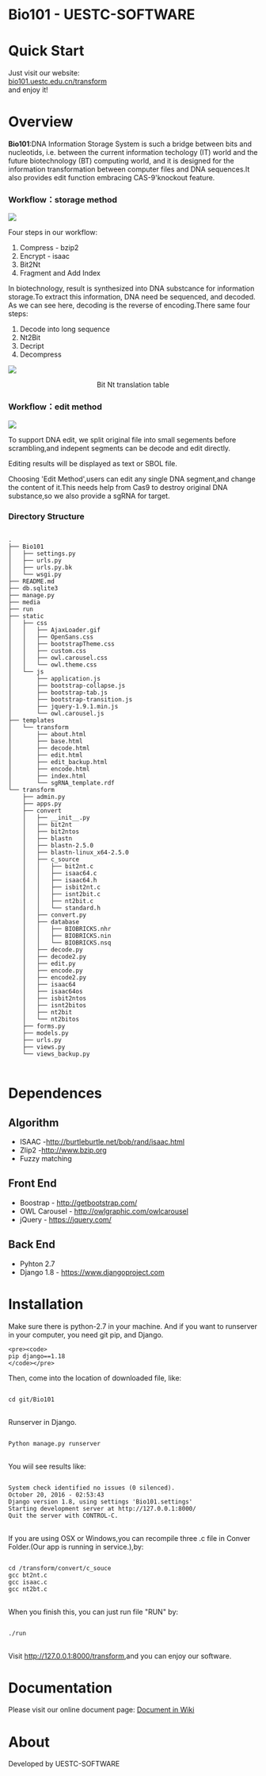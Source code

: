 # Bio101 - UESTC-SOFTWARE

<h1>Quick Start</h1>
<p>Just visit our website:<br>
<a href="bio101.uestc.edu.cn/transform">bio101.uestc.edu.cn/transform</a><br>
and enjoy it!
<p>

<h1>Overview</h1>
<p> <strong>Bio101</strong>:DNA Information Storage System is such a bridge between bits and nucleotids, i.e. between the current information techology (IT) world and the future biotechnology (BT) computing world, and it is designed for the information transformation between computer files and DNA sequences.It also provides edit function embracing CAS-9'knockout feature.</p>
<h3>Workflow：storage method</h3>

<img src="http://bio101.uestc.edu.cn/static/images/about_5.png" >
<p>Four steps in our workflow:
<ol>
<li>Compress - bzip2</li>
<li>Encrypt - isaac</li>
<li>Bit2Nt </li>
<li>Fragment and Add Index</li>
</ol>
<p>
In biotechnology, result is synthesized into DNA substcance for information storage.To extract this information, DNA need be sequenced, and decoded.
As we can see here, decoding is the reverse of encoding.There same four steps:
</p>
<ol>
<li>Decode into long sequence</li>
<li>Nt2Bit</li>
<li>Decript</li>
<li>Decompress</li>
</ol>
<img src="http://2016.igem.org/wiki/images/9/96/Uestc_software-modeling_table2.png" >
<p style="fontsize:small;text-align:center;">Bit Nt translation table</p>
</p>
<h3>Workflow：edit method</h3>
<img src="http://2016.igem.org/wiki/images/2/27/Uestc_software-011.jpg">
<p>To support DNA edit, we split original file into small segements before scrambling,and indepent segments can be decode and edit directly.</p>
<p>Editing results will be displayed as text or SBOL file.</p>

<p>Choosing 'Edit Method',users can edit any single DNA segment,and change the content of it.This needs help from Cas9 to destroy original DNA substance,so we also provide  a sgRNA for target.</p>

<h3>Directory Structure</h3>
<pre>
<code>
.
├── Bio101
│   ├── settings.py
│   ├── urls.py
│   ├── urls.py.bk
│   └── wsgi.py
├── README.md
├── db.sqlite3
├── manage.py
├── media
├── run
├── static
│   ├── css
│   │   ├── AjaxLoader.gif
│   │   ├── OpenSans.css
│   │   ├── bootstrapTheme.css
│   │   ├── custom.css
│   │   ├── owl.carousel.css
│   │   └── owl.theme.css
│   └── js
│       ├── application.js
│       ├── bootstrap-collapse.js
│       ├── bootstrap-tab.js
│       ├── bootstrap-transition.js
│       ├── jquery-1.9.1.min.js
│       └── owl.carousel.js
├── templates
│   └── transform
│       ├── about.html
│       ├── base.html
│       ├── decode.html
│       ├── edit.html
│       ├── edit_backup.html
│       ├── encode.html
│       ├── index.html
│       └── sgRNA_template.rdf
└── transform
    ├── admin.py
    ├── apps.py
    ├── convert
    │   ├── __init__.py
    │   ├── bit2nt
    │   ├── bit2ntos
    │   ├── blastn
    │   ├── blastn-2.5.0
    │   ├── blastn-linux_x64-2.5.0
    │   ├── c_source
    │   │   ├── bit2nt.c
    │   │   ├── isaac64.c
    │   │   ├── isaac64.h
    │   │   ├── isbit2nt.c
    │   │   ├── isnt2bit.c
    │   │   ├── nt2bit.c
    │   │   └── standard.h
    │   ├── convert.py
    │   ├── database
    │   │   ├── BIOBRICKS.nhr
    │   │   ├── BIOBRICKS.nin
    │   │   └── BIOBRICKS.nsq
    │   ├── decode.py
    │   ├── decode2.py
    │   ├── edit.py
    │   ├── encode.py
    │   ├── encode2.py
    │   ├── isaac64
    │   ├── isaac64os
    │   ├── isbit2ntos
    │   ├── isnt2bitos
    │   ├── nt2bit
    │   └── nt2bitos
    ├── forms.py
    ├── models.py
    ├── urls.py
    ├── views.py
    └── views_backup.py
</code>
</pre>
<h1>Dependences</h1>
<h2>Algorithm</h2>
<ul>
<li>ISAAC -<a href="http://burtleburtle.net/bob/rand/isaac.html">http://burtleburtle.net/bob/rand/isaac.html</a></li>
<li>Zlip2 -<a href="http://www.bzip.org">http://www.bzip.org</a></li>
<li>Fuzzy matching</li>
</ul>

<h2>Front End</h2>
<ul>
<li>Boostrap - <a href="http://getbootstrap.com/">http://getbootstrap.com/</a></li>
<li>OWL Carousel - <a href="http://owlgraphic.com/owlcarousel">http://owlgraphic.com/owlcarousel</a></li>
<li>jQuery - <a href="https://jquery.com/">https://jquery.com/</a></li>
</ul>

<h2>Back End</h2>
<ul>
<li>Pyhton 2.7</li>
<li>Django 1.8 - <a href="https://www.djangoproject.com">https://www.djangoproject.com</a></li>
</ul>
<h1>Installation</h1>
Make sure there is python-2.7 in your machine.
And if you want to runserver in your computer, you need git pip, and Django.

    <pre><code>
    pip django==1.18
    </code></pre>
Then, come into the location of downloaded file, like:
<pre>
<code>
cd git/Bio101
</code>
</pre>
Runserver in Django.
<pre>
<code>
Python manage.py runserver
</code>
</pre>

You wiil see results like:
<pre>
<code>
System check identified no issues (0 silenced).
October 20, 2016 - 02:53:43
Django version 1.8, using settings 'Bio101.settings'
Starting development server at http://127.0.0.1:8000/
Quit the server with CONTROL-C.
</code>
</pre>
<p>If you are using OSX or Windows,you can recompile three .c file in Conver Folder.(Our app is running in service.),by:
<pre>
<code>
cd /transform/convert/c_souce
gcc bt2nt.c
gcc isaac.c
gcc nt2bt.c
</code>
</pre>
When you finish this, you can just run  file "RUN" by:</p>
<pre>
<code>
./run
</code>
</pre>
    Visit <a href="http://127.0.0.1:8000/transform">http://127.0.0.1:8000/transform</a>,and you can enjoy our software.
<h1> Documentation</h1> 
<p>Please visit our online document page: <a href="http://2016.igem.org/Team:UESTC-software/Document" target="_blank">Document in Wiki</a>
<h1>About</h1>
<p>Developed by UESTC-SOFTWARE</p>


